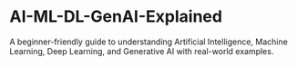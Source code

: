 # AI-ML-DL-GenAI-Explained
A beginner-friendly guide to understanding Artificial Intelligence, Machine Learning, Deep Learning, and Generative AI with real-world examples.
